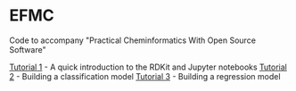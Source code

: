 # EFMC
Code to accompany "Practical Cheminformatics With Open Source Software"

[Tutorial 1](https://github.com/PatWalters/EFMC/blob/main/tutorial_01_rdkit.ipynb) - A quick introduction to the RDKit and Jupyter notebooks
[Tutorial 2](https://colab.research.google.com/github/PatWalters/EFMC/blob/main/tutorial_02_classification_model.ipynb) - Building a classification model
[Tutorial 3](https://colab.research.google.com/github/PatWalters/EFMC/blob/main/tutorial_03_regression_model.ipynb) - Building a regression model
